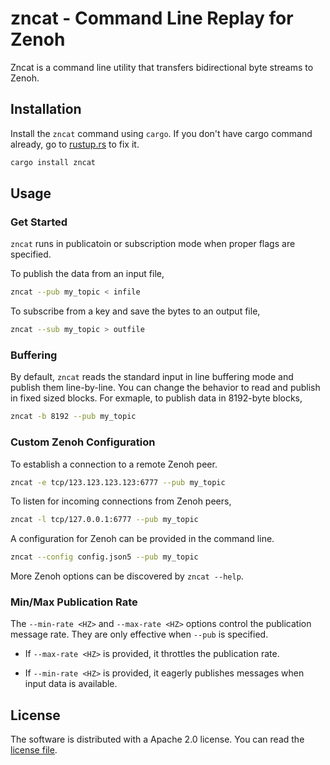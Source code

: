 # zncat - Command Line Replay for Zenoh

Zncat is a command line utility that transfers bidirectional byte
streams to Zenoh.

## Installation

Install the `zncat` command using `cargo`. If you don't have cargo
command already, go to [rustup.rs](https://rustup.rs) to fix it.

```sh
cargo install zncat
```

## Usage

### Get Started

`zncat` runs in publicatoin or subscription mode when proper flags are
specified.

To publish the data from an input file,

```sh
zncat --pub my_topic < infile
```

To subscribe from a key and save the bytes to an output file,

```sh
zncat --sub my_topic > outfile
```

### Buffering

By default, `zncat` reads the standard input in line buffering mode
and publish them line-by-line. You can change the behavior to read and
publish in fixed sized blocks. For exmaple, to publish data in
8192-byte blocks,

```sh
zncat -b 8192 --pub my_topic
```


### Custom Zenoh Configuration

To establish a connection to a remote Zenoh peer.

```sh
zncat -e tcp/123.123.123.123:6777 --pub my_topic
```

To listen for incoming connections from Zenoh peers,

```sh
zncat -l tcp/127.0.0.1:6777 --pub my_topic
```

A configuration for Zenoh can be provided in the command line.

```sh
zncat --config config.json5 --pub my_topic
```

More Zenoh options can be discovered by `zncat --help`.

### Min/Max Publication Rate

The `--min-rate <HZ>` and `--max-rate <HZ>` options control the
publication message rate. They are only effective when `--pub` is
specified.

- If `--max-rate <HZ>` is provided, it throttles the publication rate.

- If `--min-rate <HZ>` is provided, it eagerly publishes messages when
  input data is available.

## License

The software is distributed with a Apache 2.0 license. You can read
the [license file](LICENSE.txt).
